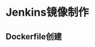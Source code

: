 # Jenkins镜像制作

## Dockerfile创建
<!--stackedit_data:
eyJoaXN0b3J5IjpbMTIxMzY2MDU1MSwtMjA2NDEyNTQzNl19
-->
